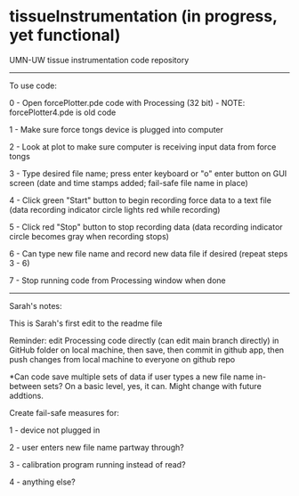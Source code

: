 # tissueInstrumentation (in progress, yet functional)
UMN-UW tissue instrumentation code repository

*****

To use code:

0 - Open forcePlotter.pde code with Processing (32 bit) - NOTE: forcePlotter4.pde is old code

1 - Make sure force tongs device is plugged into computer

2 - Look at plot to make sure computer is receiving input data from force tongs

3 - Type desired file name; press enter keyboard or "o" enter button on GUI screen (date and time stamps added; fail-safe file name in place)

4 - Click green "Start" button to begin recording force data to a text file (data recording indicator circle lights red while recording)

5 - Click red "Stop" button to stop recording data (data recording indicator circle becomes gray when recording stops)

6 - Can type new file name and record new data file if desired (repeat steps 3 - 6)

7 - Stop running code from Processing window when done

*****

Sarah's notes:

This is Sarah's first edit to the readme file

Reminder: edit Processing code directly (can edit main branch directly) in GitHub folder on local machine, then save, then commit in github app, then push changes from local machine to everyone on github repo

*Can code save multiple sets of data if user types a new file name in-between sets? On a basic level, yes, it can. Might change with future addtions.

Create fail-safe measures for:

1 - device not plugged in

2 - user enters new file name partway through?

3 - calibration program running instead of read?

4 - anything else?

